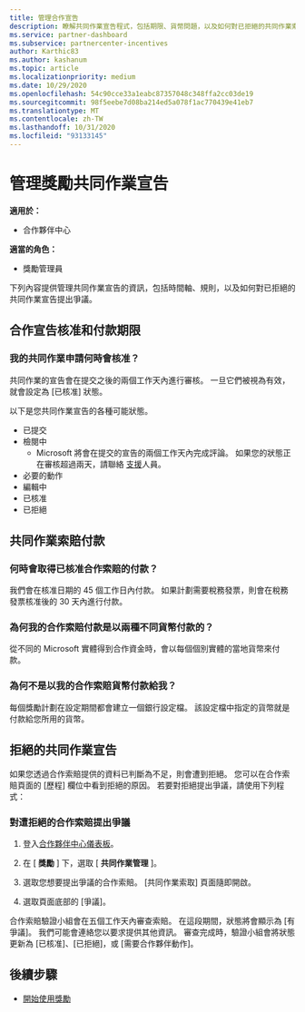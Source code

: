 ```yaml
---
title: 管理合作宣告
description: 瞭解共同作業宣告程式，包括期限、貨幣問題，以及如何對已拒絕的共同作業索賠發出爭議。
ms.service: partner-dashboard
ms.subservice: partnercenter-incentives
author: Karthic83
ms.author: kashanum
ms.topic: article
ms.localizationpriority: medium
ms.date: 10/29/2020
ms.openlocfilehash: 54c90cce33a1eabc87357048c348ffa2cc03de19
ms.sourcegitcommit: 98f5eebe7d08ba214ed5a078f1ac770439e41eb7
ms.translationtype: MT
ms.contentlocale: zh-TW
ms.lasthandoff: 10/31/2020
ms.locfileid: "93133145"
---
```

# <a name="manage-incentives-co-op-claims"></a>管理獎勵共同作業宣告

**適用於：**

- 合作夥伴中心

**適當的角色：**

- 獎勵管理員

下列內容提供管理共同作業宣告的資訊，包括時間軸、規則，以及如何對已拒絕的共同作業宣告提出爭議。

## <a name="co-op-claims-approval-and-payment-deadlines"></a>合作宣告核准和付款期限

### <a name="when-will-my-co-op-claim-be-approved"></a>我的共同作業申請何時會核准？

共同作業的宣告會在提交之後的兩個工作天內進行審核。 一旦它們被視為有效，就會設定為 [已核准] 狀態。  

以下是您共同作業宣告的各種可能狀態。

- 已提交
- 檢閱中
  - Microsoft 將會在提交的宣告的兩個工作天內完成評論。 如果您的狀態正在審核超過兩天，請聯絡 [支援](https://partner.microsoft.com/dashboard/support/incentives/servicerequests?category=incentives)人員。
- 必要的動作
- 編輯中
- 已核准
- 已拒絕

## <a name="co-op-claim-payments"></a>共同作業索賠付款

### <a name="when-will-i-get-the-payment-for-the-approved-co-op-claim"></a>何時會取得已核准合作索賠的付款？

我們會在核准日期的 45 個工作日內付款。 如果計劃需要稅務發票，則會在稅務發票核准後的 30 天內進行付款。

### <a name="why-are-my-co-op-claim-payments-made-in-two-different-currencies"></a>為何我的合作索賠付款是以兩種不同貨幣付款的？

從不同的 Microsoft 實體得到合作資金時，會以每個個別實體的當地貨幣來付款。  

### <a name="why-was-i-paid-in-a-currency-other-than-my-co-op-claim-currency"></a>為何不是以我的合作索賠貨幣付款給我？

每個獎勵計劃在設定期間都會建立一個銀行設定檔。 該設定檔中指定的貨幣就是付款給您所用的貨幣。

## <a name="rejected-co-op-claims"></a>拒絕的共同作業宣告

如果您透過合作索賠提供的資料已判斷為不足，則會遭到拒絕。 您可以在合作索賠頁面的 [歷程] 欄位中看到拒絕的原因。 若要對拒絕提出爭議，請使用下列程式：

### <a name="dispute-a-rejected-co-op-claim"></a>對遭拒絕的合作索賠提出爭議

1. 登入[合作夥伴中心儀表板](https://partner.microsoft.com/dashboard/)。

2. 在 [ **獎勵** ] 下，選取 [ **共同作業管理** ]。

3. 選取您想要提出爭議的合作索賠。 [共同作業索取] 頁面隨即開啟。

4. 選取頁面底部的 [爭議]。

合作索賠驗證小組會在五個工作天內審查索賠。 在這段期間，狀態將會顯示為 [有爭議]。 我們可能會連絡您以要求提供其他資訊。 審查完成時，驗證小組會將狀態更新為 [已核准]、[已拒絕]，或 [需要合作夥伴動作]。

## <a name="next-steps"></a>後續步驟

- [開始使用獎勵](incentives-get-started-intro.md)
